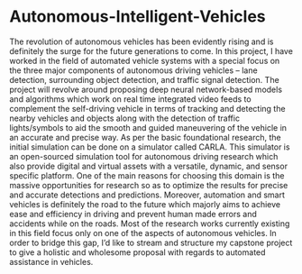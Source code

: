 # Autonomous-Intelligent-Vehicles
The revolution of autonomous vehicles has been evidently rising and is definitely the surge for the future generations to come. In this project, I have worked in the field of automated vehicle systems with a special focus on the three major components of autonomous driving vehicles – lane detection, surrounding object detection, and traffic signal detection. The project will revolve around proposing deep neural network-based models and algorithms which work on real time integrated video feeds to complement the self-driving vehicle in terms of tracking and detecting the nearby vehicles and objects along with the detection of traffic lights/symbols to aid the smooth and guided maneuvering of the vehicle in an accurate and precise way. As per the basic foundational research, the initial simulation can be done on a simulator called CARLA. This simulator is an open-sourced simulation tool for autonomous driving research which also provide digital and virtual assets with a versatile, dynamic, and sensor specific platform. One of the main reasons for choosing this domain is the massive opportunities for research so as to optimize the results for precise and accurate detections and predictions. Moreover, automation and smart vehicles is definitely the road to the future which majorly aims to achieve ease and efficiency in driving and prevent human made errors and accidents while on the roads.  Most of the research works currently existing in this field focus only on one of the aspects of autonomous vehicles. In order to bridge this gap, I’d like to stream and structure my capstone project to give a holistic and wholesome proposal with regards to automated assistance in vehicles. 
